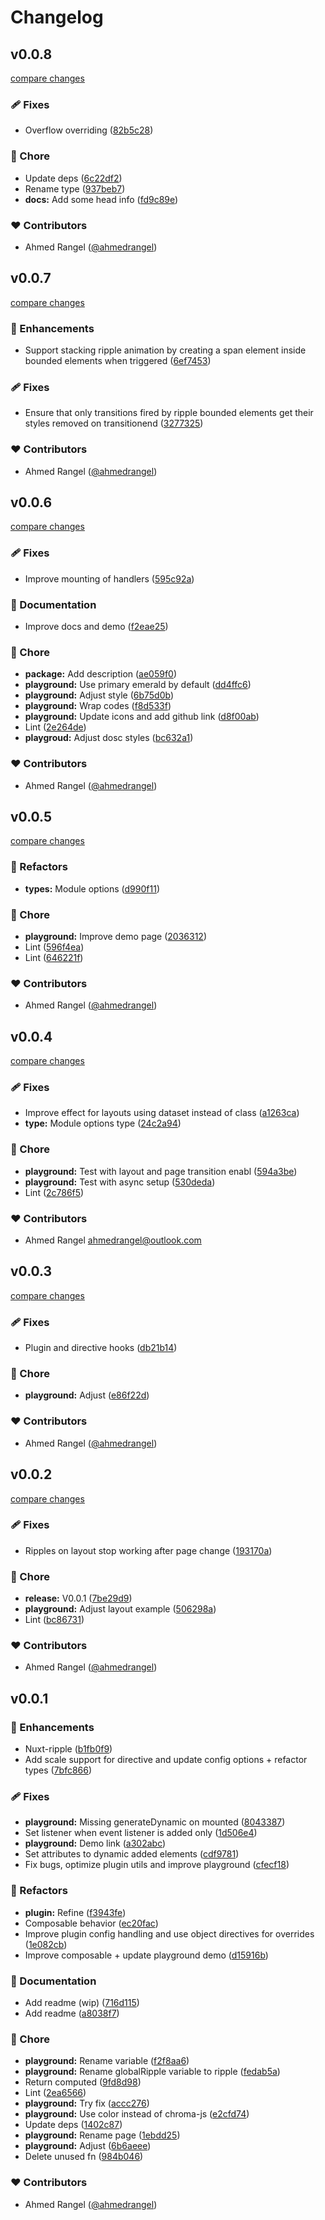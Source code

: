 # Changelog


## v0.0.8

[compare changes](https://github.com/ahmedrangel/nuxt-ripple/compare/v0.0.7...v0.0.8)

### 🩹 Fixes

- Overflow overriding ([82b5c28](https://github.com/ahmedrangel/nuxt-ripple/commit/82b5c28))

### 🏡 Chore

- Update deps ([6c22df2](https://github.com/ahmedrangel/nuxt-ripple/commit/6c22df2))
- Rename type ([937beb7](https://github.com/ahmedrangel/nuxt-ripple/commit/937beb7))
- **docs:** Add some head info ([fd9c89e](https://github.com/ahmedrangel/nuxt-ripple/commit/fd9c89e))

### ❤️ Contributors

- Ahmed Rangel ([@ahmedrangel](http://github.com/ahmedrangel))

## v0.0.7

[compare changes](https://github.com/ahmedrangel/nuxt-ripple/compare/v0.0.6...v0.0.7)

### 🚀 Enhancements

- Support stacking ripple animation by creating a span element inside bounded elements when triggered ([6ef7453](https://github.com/ahmedrangel/nuxt-ripple/commit/6ef7453))

### 🩹 Fixes

- Ensure that only transitions fired by ripple bounded elements get their styles removed on transitionend ([3277325](https://github.com/ahmedrangel/nuxt-ripple/commit/3277325))

### ❤️ Contributors

- Ahmed Rangel ([@ahmedrangel](http://github.com/ahmedrangel))

## v0.0.6

[compare changes](https://github.com/ahmedrangel/nuxt-ripple/compare/v0.0.5...v0.0.6)

### 🩹 Fixes

- Improve mounting of handlers ([595c92a](https://github.com/ahmedrangel/nuxt-ripple/commit/595c92a))

### 📖 Documentation

- Improve docs and demo ([f2eae25](https://github.com/ahmedrangel/nuxt-ripple/commit/f2eae25))

### 🏡 Chore

- **package:** Add description ([ae059f0](https://github.com/ahmedrangel/nuxt-ripple/commit/ae059f0))
- **playground:** Use primary emerald by default ([dd4ffc6](https://github.com/ahmedrangel/nuxt-ripple/commit/dd4ffc6))
- **playground:** Adjust style ([6b75d0b](https://github.com/ahmedrangel/nuxt-ripple/commit/6b75d0b))
- **playground:** Wrap codes ([f8d533f](https://github.com/ahmedrangel/nuxt-ripple/commit/f8d533f))
- **playground:** Update icons and add github link ([d8f00ab](https://github.com/ahmedrangel/nuxt-ripple/commit/d8f00ab))
- Lint ([2e264de](https://github.com/ahmedrangel/nuxt-ripple/commit/2e264de))
- **playgroud:** Adjust dosc styles ([bc632a1](https://github.com/ahmedrangel/nuxt-ripple/commit/bc632a1))

### ❤️ Contributors

- Ahmed Rangel ([@ahmedrangel](http://github.com/ahmedrangel))

## v0.0.5

[compare changes](https://github.com/ahmedrangel/nuxt-ripple/compare/v0.0.4...v0.0.5)

### 💅 Refactors

- **types:** Module options ([d990f11](https://github.com/ahmedrangel/nuxt-ripple/commit/d990f11))

### 🏡 Chore

- **playground:** Improve demo page ([2036312](https://github.com/ahmedrangel/nuxt-ripple/commit/2036312))
- Lint ([596f4ea](https://github.com/ahmedrangel/nuxt-ripple/commit/596f4ea))
- Lint ([646221f](https://github.com/ahmedrangel/nuxt-ripple/commit/646221f))

### ❤️ Contributors

- Ahmed Rangel ([@ahmedrangel](http://github.com/ahmedrangel))

## v0.0.4

[compare changes](https://github.com/ahmedrangel/nuxt-ripple/compare/v0.0.3...v0.0.4)

### 🩹 Fixes

- Improve effect for layouts using dataset instead of class ([a1263ca](https://github.com/ahmedrangel/nuxt-ripple/commit/a1263ca))
- **type:** Module options type ([24c2a94](https://github.com/ahmedrangel/nuxt-ripple/commit/24c2a94))

### 🏡 Chore

- **playground:** Test with layout and page transition enabl ([594a3be](https://github.com/ahmedrangel/nuxt-ripple/commit/594a3be))
- **playground:** Test with async setup ([530deda](https://github.com/ahmedrangel/nuxt-ripple/commit/530deda))
- Lint ([2c786f5](https://github.com/ahmedrangel/nuxt-ripple/commit/2c786f5))

### ❤️ Contributors

- Ahmed Rangel <ahmedrangel@outlook.com>

## v0.0.3

[compare changes](https://github.com/ahmedrangel/nuxt-ripple/compare/v0.0.2...v0.0.3)

### 🩹 Fixes

- Plugin and directive hooks ([db21b14](https://github.com/ahmedrangel/nuxt-ripple/commit/db21b14))

### 🏡 Chore

- **playground:** Adjust ([e86f22d](https://github.com/ahmedrangel/nuxt-ripple/commit/e86f22d))

### ❤️ Contributors

- Ahmed Rangel ([@ahmedrangel](http://github.com/ahmedrangel))

## v0.0.2

[compare changes](https://github.com/ahmedrangel/nuxt-ripple/compare/v0.0.1...v0.0.2)

### 🩹 Fixes

- Ripples on layout stop working after page change ([193170a](https://github.com/ahmedrangel/nuxt-ripple/commit/193170a))

### 🏡 Chore

- **release:** V0.0.1 ([7be29d9](https://github.com/ahmedrangel/nuxt-ripple/commit/7be29d9))
- **playground:** Adjust layout example ([506298a](https://github.com/ahmedrangel/nuxt-ripple/commit/506298a))
- Lint ([bc86731](https://github.com/ahmedrangel/nuxt-ripple/commit/bc86731))

### ❤️ Contributors

- Ahmed Rangel ([@ahmedrangel](http://github.com/ahmedrangel))

## v0.0.1


### 🚀 Enhancements

- Nuxt-ripple ([b1fb0f9](https://github.com/ahmedrangel/nuxt-ripple/commit/b1fb0f9))
- Add scale support for directive and update config options + refactor types ([7bfc866](https://github.com/ahmedrangel/nuxt-ripple/commit/7bfc866))

### 🩹 Fixes

- **playground:** Missing generateDynamic on mounted ([8043387](https://github.com/ahmedrangel/nuxt-ripple/commit/8043387))
- Set listener when event listener is added only ([1d506e4](https://github.com/ahmedrangel/nuxt-ripple/commit/1d506e4))
- **playground:** Demo link ([a302abc](https://github.com/ahmedrangel/nuxt-ripple/commit/a302abc))
- Set attributes to dynamic added elements ([cdf9781](https://github.com/ahmedrangel/nuxt-ripple/commit/cdf9781))
- Fix bugs, optimize plugin utils and improve playground ([cfecf18](https://github.com/ahmedrangel/nuxt-ripple/commit/cfecf18))

### 💅 Refactors

- **plugin:** Refine ([f3943fe](https://github.com/ahmedrangel/nuxt-ripple/commit/f3943fe))
- Composable behavior ([ec20fac](https://github.com/ahmedrangel/nuxt-ripple/commit/ec20fac))
- Improve plugin config handling and use object directives for overrides ([1e082cb](https://github.com/ahmedrangel/nuxt-ripple/commit/1e082cb))
- Improve composable + update playground demo ([d15916b](https://github.com/ahmedrangel/nuxt-ripple/commit/d15916b))

### 📖 Documentation

- Add readme (wip) ([716d115](https://github.com/ahmedrangel/nuxt-ripple/commit/716d115))
- Add readme ([a8038f7](https://github.com/ahmedrangel/nuxt-ripple/commit/a8038f7))

### 🏡 Chore

- **playground:** Rename variable ([f2f8aa6](https://github.com/ahmedrangel/nuxt-ripple/commit/f2f8aa6))
- **playground:** Rename globalRipple variable to ripple ([fedab5a](https://github.com/ahmedrangel/nuxt-ripple/commit/fedab5a))
- Return computed ([9fd8d98](https://github.com/ahmedrangel/nuxt-ripple/commit/9fd8d98))
- Lint ([2ea6566](https://github.com/ahmedrangel/nuxt-ripple/commit/2ea6566))
- **playground:** Try fix ([accc276](https://github.com/ahmedrangel/nuxt-ripple/commit/accc276))
- **playground:** Use color instead of chroma-js ([e2cfd74](https://github.com/ahmedrangel/nuxt-ripple/commit/e2cfd74))
- Update deps ([1402c87](https://github.com/ahmedrangel/nuxt-ripple/commit/1402c87))
- **playground:** Rename page ([1ebdd25](https://github.com/ahmedrangel/nuxt-ripple/commit/1ebdd25))
- **playground:** Adjust ([6b6aeee](https://github.com/ahmedrangel/nuxt-ripple/commit/6b6aeee))
- Delete unused fn ([984b046](https://github.com/ahmedrangel/nuxt-ripple/commit/984b046))

### ❤️ Contributors

- Ahmed Rangel ([@ahmedrangel](http://github.com/ahmedrangel))

